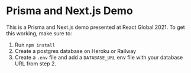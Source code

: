 # Prisma and Next.js Demo

This is a Prisma and Next.js demo presented at React Global 2021. To get this working, make sure to:

1. Run `npm install`
2. Create a postgres database on Heroku or Railway
3. Create a `.env` file and add a `DATABASE_URL` env file with your database URL from step 2.
